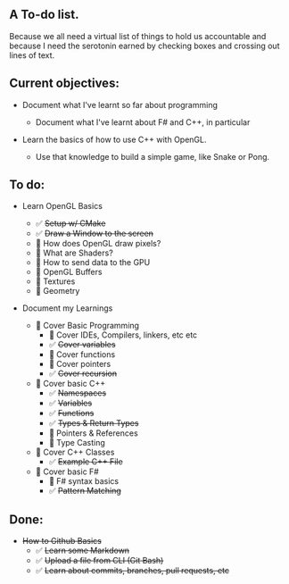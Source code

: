 ## A To-do list.
Because we all need a virtual list of things to hold us accountable and because I need the serotonin earned by checking boxes and crossing out lines of text.

## Current objectives: 
- Document what I've learnt so far about programming
    - Document what I've learnt about F# and C++, in particular

- Learn the basics of how to use C++ with OpenGL.
    - Use that knowledge to build a simple game, like Snake or Pong.

## To do:
- Learn OpenGL Basics
    - :white_check_mark: <del> Setup w/ CMake
    - :white_check_mark: <del> Draw a Window to the screen
    - :white_square_button: How does OpenGL draw pixels?
    - :white_square_button: What are Shaders?
    - :white_square_button: How to send data to the GPU
    - :white_square_button: OpenGL Buffers
    - :white_square_button: Textures
    - :white_square_button: Geometry

- Document my Learnings
    - 🔳 Cover Basic Programming
        - 🔳 Cover IDEs, Compilers, linkers, etc etc
        - :white_check_mark: <del> Cover variables
        - 🔳 Cover functions
        - 🔳 Cover pointers
        - :white_check_mark: <del> Cover recursion
    - 🔳 Cover basic C++
        - ✅ <del> Namespaces
        - ✅ <del> Variables
        - ✅ <del> Functions
        - ✅ <del> Types & Return Types
        - 🔳 Pointers & References
        - 🔳 Type Casting
    - 🔳 Cover C++ Classes
        - ✅ <del> Example C++ File
    - 🔳 Cover basic F#
        - 🔳 F# syntax basics
        - ✅ <del> Pattern Matching

## Done:
- <del> How to Github Basics </del>
    - :white_check_mark: <del> Learn some Markdown
    - :white_check_mark: <del> Upload a file from CLI (Git Bash)
    - :white_check_mark: <del> Learn about commits, branches, pull requests, etc
